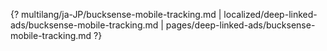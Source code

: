 {? multilang/ja-JP/bucksense-mobile-tracking.md | localized/deep-linked-ads/bucksense-mobile-tracking.md | pages/deep-linked-ads/bucksense-mobile-tracking.md ?}
